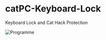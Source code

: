 # catPC-Keyboard-Lock
Keyboard Lock and Cat Hack Protection




![Programme](https://i.imgur.com/ULVUhKO.png)
